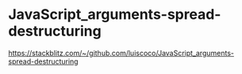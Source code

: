 # JavaScript_arguments-spread-destructuring

https://stackblitz.com/~/github.com/luiscoco/JavaScript_arguments-spread-destructuring

